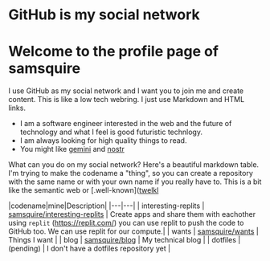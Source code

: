 # GitHub is my social network
# Welcome to the profile page of samsquire

I use GitHub as my social network and I want you to join me and create content. This is like a low tech webring. I just use Markdown and HTML links.

 * I am a software engineer interested in the web and the future of technology and what I feel is good futuristic technlogy.
 * I am always looking for high quality things to read.
 * You might like [gemini](https://gemini.circumlunar.space/docs/faq.html) and [nostr](https://nostr.com/)
 
 What can you do on my social network? Here's a beautiful markdown table. I'm trying to make the codename a "thing", so you can create a repository with the same name or with your own name if you really have to. This is a bit like the semantic web or [.well-known]([twelkl](https://en.wikipedia.org/wiki/Well-known_URI)

|codename|mine|Description|
|---|---|
| interesting-replits | [samsquire/interesting-replits](https://github.com/samsquire/interesting-replits) | Create apps and share them with eachother using `replit` (https://replit.com/) you can use replit to push the code to GitHub too. We can use replit for our compute.|
| wants | [samsquire/wants](https://github.com/samsquire/wants) | Things I want |
| blog | [samsquire/blog](https://github.com/samsquire/blog) | My technical blog |
| dotfiles | (pending) | I don't have a dotfiles repository yet |
